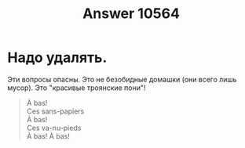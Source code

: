 ﻿---
title: "Answer 10564"
se.owner.user_id: 337540
se.owner.display_name: "Victor VosMottor thanks Monica"
se.owner.link: "https://ru.meta.stackoverflow.com/users/337540/victor-vosmottor-thanks-monica"
se.answer_id: 10564
se.question_id: 10560
se.post_type: answer
se.score: -2
se.is_accepted: False
---
<h1>Hадо удалять.</h1>
<p>Эти вопросы опасны. Это не безобидные домашки (они всего лишь мусор). Это &quot;красивые троянские пони&quot;!</p>
<blockquote>
<p>À bas!<br>
Ces sans-papiers<br>
À bas!<br>
Ces va-nu-pieds<br>
À bas! À bas!<br></p>
</blockquote>
